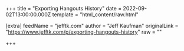 
+++
title = "Exporting Hangouts History"
date = 2022-09-02T13:00:00.000Z
template = "html_content/raw.html"

[extra]
feedName = "jefftk.com"
author = "Jeff Kaufman"
originalLink = "https://www.jefftk.com/p/exporting-hangouts-history"
raw = ""

+++

